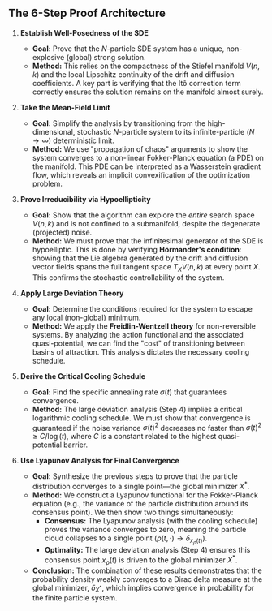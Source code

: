 ## The 6-Step Proof Architecture

1.  **Establish Well-Posedness of the SDE**
    * **Goal:** Prove that the $N$-particle SDE system has a unique, non-explosive (global) strong solution.
    * **Method:** This relies on the compactness of the Stiefel manifold $V(n, k)$ and the local Lipschitz continuity of the drift and diffusion coefficients. A key part is verifying that the Itô correction term correctly ensures the solution remains on the manifold almost surely.

2.  **Take the Mean-Field Limit**
    * **Goal:** Simplify the analysis by transitioning from the high-dimensional, stochastic $N$-particle system to its infinite-particle ($N \to \infty$) deterministic limit.
    * **Method:** We use "propagation of chaos" arguments to show the system converges to a non-linear Fokker-Planck equation (a PDE) on the manifold. This PDE can be interpreted as a Wasserstein gradient flow, which reveals an implicit convexification of the optimization problem.

3.  **Prove Irreducibility via Hypoellipticity**
    * **Goal:** Show that the algorithm can explore the *entire* search space $V(n, k)$ and is not confined to a submanifold, despite the degenerate (projected) noise.
    * **Method:** We must prove that the infinitesimal generator of the SDE is hypoelliptic. This is done by verifying **Hörmander's condition**: showing that the Lie algebra generated by the drift and diffusion vector fields spans the full tangent space $T_X V(n, k)$ at every point $X$. This confirms the stochastic controllability of the system.

4.  **Apply Large Deviation Theory**
    * **Goal:** Determine the conditions required for the system to escape any local (non-global) minimum.
    * **Method:** We apply the **Freidlin-Wentzell theory** for non-reversible systems. By analyzing the action functional and the associated quasi-potential, we can find the "cost" of transitioning between basins of attraction. This analysis dictates the necessary cooling schedule.

5.  **Derive the Critical Cooling Schedule**
    * **Goal:** Find the specific annealing rate $\sigma(t)$ that guarantees convergence.
    * **Method:** The large deviation analysis (Step 4) implies a critical logarithmic cooling schedule. We must show that convergence is guaranteed if the noise variance $\sigma(t)^2$ decreases no faster than $\sigma(t)^2 \ge C/\log(t)$, where $C$ is a constant related to the highest quasi-potential barrier.

6.  **Use Lyapunov Analysis for Final Convergence**
    * **Goal:** Synthesize the previous steps to prove that the particle distribution converges to a single point—the global minimizer $X^*$.
    * **Method:** We construct a Lyapunov functional for the Fokker-Planck equation (e.g., the variance of the particle distribution around its consensus point). We then show two things simultaneously:
        * **Consensus:** The Lyapunov analysis (with the cooling schedule) proves the variance converges to zero, meaning the particle cloud collapses to a single point ($\rho(t, \cdot) \to \delta_{x_\rho(t)}$).
        * **Optimality:** The large deviation analysis (Step 4) ensures this consensus point $x_\rho(t)$ is driven to the global minimizer $X^*$.
    * **Conclusion:** The combination of these results demonstrates that the probability density weakly converges to a Dirac delta measure at the global minimizer, $\delta_{X^*}$, which implies convergence in probability for the finite particle system.